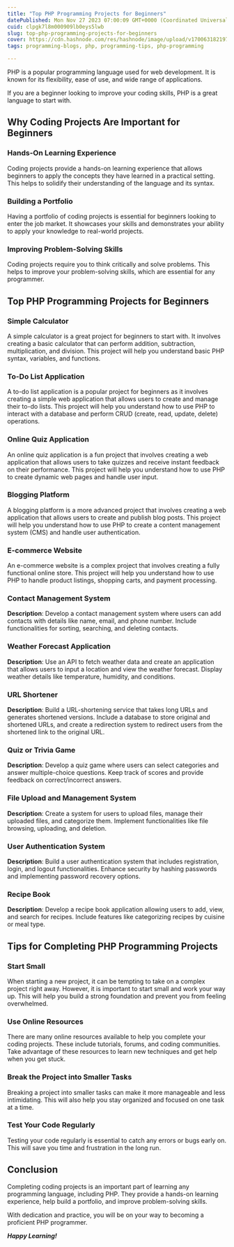 ```yaml
---
title: "Top PHP Programming Projects for Beginners"
datePublished: Mon Nov 27 2023 07:00:09 GMT+0000 (Coordinated Universal Time)
cuid: clpgk7l8m000909lb0eys5lwb
slug: top-php-programming-projects-for-beginners
cover: https://cdn.hashnode.com/res/hashnode/image/upload/v1700631821971/56b07a3d-52fc-4f02-8a00-dc02bbacc3af.jpeg
tags: programming-blogs, php, programming-tips, php-programming

---
```


PHP is a popular programming language used for web development. It is known for its flexibility, ease of use, and wide range of applications.

If you are a beginner looking to improve your coding skills, PHP is a great language to start with.

## **Why Coding Projects Are Important for Beginners**

### **Hands-On Learning Experience**

Coding projects provide a hands-on learning experience that allows beginners to apply the concepts they have learned in a practical setting. This helps to solidify their understanding of the language and its syntax.

### **Building a Portfolio**

Having a portfolio of coding projects is essential for beginners looking to enter the job market. It showcases your skills and demonstrates your ability to apply your knowledge to real-world projects.

### **Improving Problem-Solving Skills**

Coding projects require you to think critically and solve problems. This helps to improve your problem-solving skills, which are essential for any programmer.

## **Top PHP Programming Projects for Beginners**

### **Simple Calculator**

A simple calculator is a great project for beginners to start with. It involves creating a basic calculator that can perform addition, subtraction, multiplication, and division. This project will help you understand basic PHP syntax, variables, and functions.

### **To-Do List Application**

A to-do list application is a popular project for beginners as it involves creating a simple web application that allows users to create and manage their to-do lists. This project will help you understand how to use PHP to interact with a database and perform CRUD (create, read, update, delete) operations.

### **Online Quiz Application**

An online quiz application is a fun project that involves creating a web application that allows users to take quizzes and receive instant feedback on their performance. This project will help you understand how to use PHP to create dynamic web pages and handle user input.

### **Blogging Platform**

A blogging platform is a more advanced project that involves creating a web application that allows users to create and publish blog posts. This project will help you understand how to use PHP to create a content management system (CMS) and handle user authentication.

### **E-commerce Website**

An e-commerce website is a complex project that involves creating a fully functional online store. This project will help you understand how to use PHP to handle product listings, shopping carts, and payment processing.

### **Contact Management System**

**Description**: Develop a contact management system where users can add contacts with details like name, email, and phone number. Include functionalities for sorting, searching, and deleting contacts.

### **Weather Forecast Application**

**Description**: Use an API to fetch weather data and create an application that allows users to input a location and view the weather forecast. Display weather details like temperature, humidity, and conditions.

### **URL Shortener**

**Description**: Build a URL-shortening service that takes long URLs and generates shortened versions. Include a database to store original and shortened URLs, and create a redirection system to redirect users from the shortened link to the original URL.

### **Quiz or Trivia Game**

**Description**: Develop a quiz game where users can select categories and answer multiple-choice questions. Keep track of scores and provide feedback on correct/incorrect answers.

### **File Upload and Management System**

**Description**: Create a system for users to upload files, manage their uploaded files, and categorize them. Implement functionalities like file browsing, uploading, and deletion.

### **User Authentication System**

**Description**: Build a user authentication system that includes registration, login, and logout functionalities. Enhance security by hashing passwords and implementing password recovery options.

### **Recipe Book**

**Description**: Develop a recipe book application allowing users to add, view, and search for recipes. Include features like categorizing recipes by cuisine or meal type.

## **Tips for Completing PHP Programming Projects**

### **Start Small**

When starting a new project, it can be tempting to take on a complex project right away. However, it is important to start small and work your way up. This will help you build a strong foundation and prevent you from feeling overwhelmed.

### **Use Online Resources**

There are many online resources available to help you complete your coding projects. These include tutorials, forums, and coding communities. Take advantage of these resources to learn new techniques and get help when you get stuck.

### **Break the Project into Smaller Tasks**

Breaking a project into smaller tasks can make it more manageable and less intimidating. This will also help you stay organized and focused on one task at a time.

### **Test Your Code Regularly**

Testing your code regularly is essential to catch any errors or bugs early on. This will save you time and frustration in the long run.

## **Conclusion**

Completing coding projects is an important part of learning any programming language, including PHP. They provide a hands-on learning experience, help build a portfolio, and improve problem-solving skills.

With dedication and practice, you will be on your way to becoming a proficient PHP programmer.

***Happy Learning!***